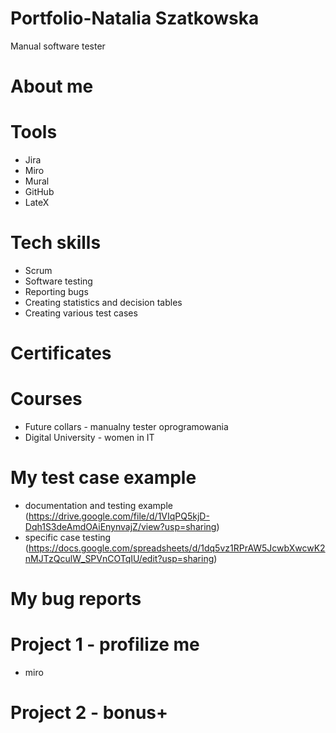 # Portfolio-Natalia Szatkowska
Manual software tester
# About me 

# Tools
* Jira
* Miro
* Mural
* GitHub
* LateX

# Tech skills
* Scrum 
* Software testing
* Reporting bugs
* Creating statistics and decision tables
* Creating various test cases

# Certificates

# Courses
* Future collars - manualny tester oprogramowania
* Digital University - women in IT

# My test case example
* documentation and testing example (https://drive.google.com/file/d/1VIqPQ5kjD-Dqh1S3deAmdOAiEnynvajZ/view?usp=sharing)
* specific case testing  (https://docs.google.com/spreadsheets/d/1dq5vz1RPrAW5JcwbXwcwK2nMJTzQculW_SPVnCOTqIU/edit?usp=sharing)

# My bug reports

# Project 1 - profilize me
* miro

# Project 2 - bonus+
